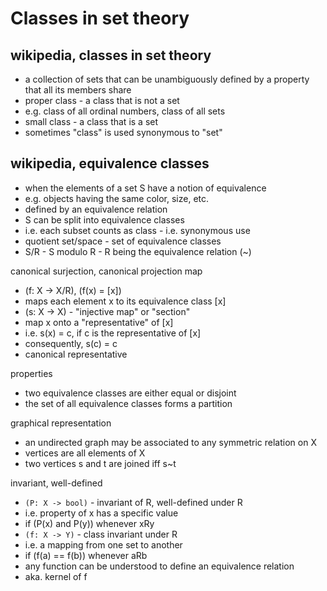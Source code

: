 
<!-- ======================================================================= -->
# Classes in set theory

<!-- ======================================================================= -->
## wikipedia, classes in set theory

* a collection of sets that can be unambiguously
  defined by a property that all its members share
* proper class - a class that is not a set
* e.g. class of all ordinal numbers, class of all sets
* small class - a class that is a set
* sometimes "class" is used synonymous to "set"

<!-- ======================================================================= -->
## wikipedia, equivalence classes

* when the elements of a set S have a notion of equivalence
* e.g. objects having the same color, size, etc.
* defined by an equivalence relation
* S can be split into equivalence classes
* i.e. each subset counts as class - i.e. synonymous use
* quotient set/space - set of equivalence classes
* S/R - S modulo R - R being the equivalence relation (~)

canonical surjection, canonical projection map

* (f: X -> X/R), (f(x) = [x])
* maps each element x to its equivalence class [x]
* (s: X -> X) - "injective map" or "section"
* map x onto a "representative" of [x]
* i.e. s(x) = c, if c is the representative of [x]
* consequently, s(c) = c
* canonical representative

properties

* two equivalence classes are either equal or disjoint
* the set of all equivalence classes forms a partition

graphical representation

* an undirected graph may be associated to any symmetric relation on X
* vertices are all elements of X
* two vertices s and t are joined iff s~t

invariant, well-defined

* `(P: X -> bool)` - invariant of R, well-defined under R
* i.e. property of x has a specific value
* if (P(x) and P(y)) whenever xRy
* `(f: X -> Y)` - class invariant under R
* i.e. a mapping from one set to another
* if (f(a) == f(b)) whenever aRb
* any function can be understood to define an equivalence relation
* aka. kernel of f

